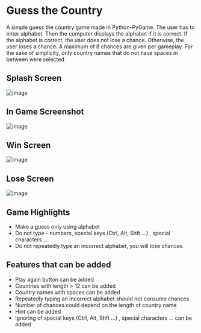 # Guess the Country
A simple guess the country game made in Python-PyGame. The user has to enter alphabet. Then the computer displays the alphabet if it is correct. If the alphabet is correct, the user does not lose a chance. Otherwise, the user loses a chance. A maximum of 8 chances are given per gameplay. For the sake of simplicity, only country names that do not have spaces in between were selected
## Splash Screen
![image](https://user-images.githubusercontent.com/79614977/162378853-e6b8949d-2cee-49fe-af9f-eafc27210c90.png)
## In Game Screenshot
![image](https://user-images.githubusercontent.com/79614977/162379100-2ef59fc7-5d7b-45ce-b8aa-dafd933c4bdb.png)
## Win Screen
![image](https://user-images.githubusercontent.com/79614977/162379351-3b87e447-9e3f-40eb-b4d5-065e379f3eef.png)
## Lose Screen
![image](https://user-images.githubusercontent.com/79614977/162379452-34546058-9dc4-45e0-a1dc-62c33f5aba4d.png)

## Game Highlights
- Make a guess only using alphabet
- Do not type - numbers, special keys (Ctrl, Alt, Shft ...) , special characters ...
- Do not repeatedly type an incorrect alphabet, you will lose chances

## Features that can be added
- Play again button can be added
- Countries with length > 12 can be added
- Country names with spaces can be added
- Repeatedly typing an incorrect alphabet should not consume chances
- Number of chances could depend on the length of country name
- Hint can be added
- Ignoring of special keys (Ctrl, Alt, Shft ...) , special characters ... can be added
